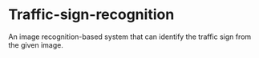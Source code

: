 # Traffic-sign-recognition
An image recognition-based system that can identify the traffic sign from the given image.
